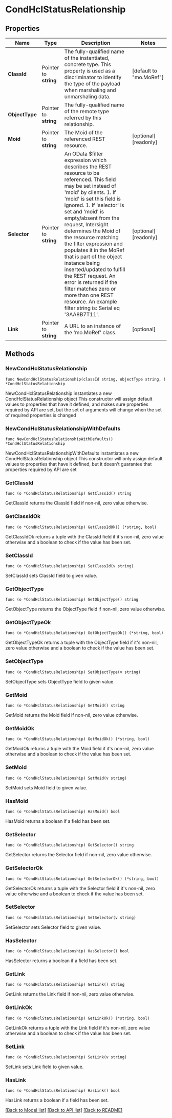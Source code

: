 # CondHclStatusRelationship

## Properties

Name | Type | Description | Notes
------------ | ------------- | ------------- | -------------
**ClassId** | Pointer to **string** | The fully-qualified name of the instantiated, concrete type. This property is used as a discriminator to identify the type of the payload when marshaling and unmarshaling data. | [default to "mo.MoRef"]
**ObjectType** | Pointer to **string** | The fully-qualified name of the remote type referred by this relationship. | 
**Moid** | Pointer to **string** | The Moid of the referenced REST resource. | [optional] [readonly] 
**Selector** | Pointer to **string** | An OData $filter expression which describes the REST resource to be referenced. This field may be set instead of &#39;moid&#39; by clients. 1. If &#39;moid&#39; is set this field is ignored. 1. If &#39;selector&#39; is set and &#39;moid&#39; is empty/absent from the request, Intersight determines the Moid of the resource matching the filter expression and populates it in the MoRef that is part of the object instance being inserted/updated to fulfill the REST request. An error is returned if the filter matches zero or more than one REST resource. An example filter string is: Serial eq &#39;3AA8B7T11&#39;. | [optional] [readonly] 
**Link** | Pointer to **string** | A URL to an instance of the &#39;mo.MoRef&#39; class. | [optional] 

## Methods

### NewCondHclStatusRelationship

`func NewCondHclStatusRelationship(classId string, objectType string, ) *CondHclStatusRelationship`

NewCondHclStatusRelationship instantiates a new CondHclStatusRelationship object
This constructor will assign default values to properties that have it defined,
and makes sure properties required by API are set, but the set of arguments
will change when the set of required properties is changed

### NewCondHclStatusRelationshipWithDefaults

`func NewCondHclStatusRelationshipWithDefaults() *CondHclStatusRelationship`

NewCondHclStatusRelationshipWithDefaults instantiates a new CondHclStatusRelationship object
This constructor will only assign default values to properties that have it defined,
but it doesn't guarantee that properties required by API are set

### GetClassId

`func (o *CondHclStatusRelationship) GetClassId() string`

GetClassId returns the ClassId field if non-nil, zero value otherwise.

### GetClassIdOk

`func (o *CondHclStatusRelationship) GetClassIdOk() (*string, bool)`

GetClassIdOk returns a tuple with the ClassId field if it's non-nil, zero value otherwise
and a boolean to check if the value has been set.

### SetClassId

`func (o *CondHclStatusRelationship) SetClassId(v string)`

SetClassId sets ClassId field to given value.


### GetObjectType

`func (o *CondHclStatusRelationship) GetObjectType() string`

GetObjectType returns the ObjectType field if non-nil, zero value otherwise.

### GetObjectTypeOk

`func (o *CondHclStatusRelationship) GetObjectTypeOk() (*string, bool)`

GetObjectTypeOk returns a tuple with the ObjectType field if it's non-nil, zero value otherwise
and a boolean to check if the value has been set.

### SetObjectType

`func (o *CondHclStatusRelationship) SetObjectType(v string)`

SetObjectType sets ObjectType field to given value.


### GetMoid

`func (o *CondHclStatusRelationship) GetMoid() string`

GetMoid returns the Moid field if non-nil, zero value otherwise.

### GetMoidOk

`func (o *CondHclStatusRelationship) GetMoidOk() (*string, bool)`

GetMoidOk returns a tuple with the Moid field if it's non-nil, zero value otherwise
and a boolean to check if the value has been set.

### SetMoid

`func (o *CondHclStatusRelationship) SetMoid(v string)`

SetMoid sets Moid field to given value.

### HasMoid

`func (o *CondHclStatusRelationship) HasMoid() bool`

HasMoid returns a boolean if a field has been set.

### GetSelector

`func (o *CondHclStatusRelationship) GetSelector() string`

GetSelector returns the Selector field if non-nil, zero value otherwise.

### GetSelectorOk

`func (o *CondHclStatusRelationship) GetSelectorOk() (*string, bool)`

GetSelectorOk returns a tuple with the Selector field if it's non-nil, zero value otherwise
and a boolean to check if the value has been set.

### SetSelector

`func (o *CondHclStatusRelationship) SetSelector(v string)`

SetSelector sets Selector field to given value.

### HasSelector

`func (o *CondHclStatusRelationship) HasSelector() bool`

HasSelector returns a boolean if a field has been set.

### GetLink

`func (o *CondHclStatusRelationship) GetLink() string`

GetLink returns the Link field if non-nil, zero value otherwise.

### GetLinkOk

`func (o *CondHclStatusRelationship) GetLinkOk() (*string, bool)`

GetLinkOk returns a tuple with the Link field if it's non-nil, zero value otherwise
and a boolean to check if the value has been set.

### SetLink

`func (o *CondHclStatusRelationship) SetLink(v string)`

SetLink sets Link field to given value.

### HasLink

`func (o *CondHclStatusRelationship) HasLink() bool`

HasLink returns a boolean if a field has been set.


[[Back to Model list]](../README.md#documentation-for-models) [[Back to API list]](../README.md#documentation-for-api-endpoints) [[Back to README]](../README.md)


